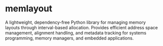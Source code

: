 # memlayout
A lightweight, dependency-free Python library for managing memory layouts through interval-based allocation. Provides efficient address space management, alignment handling, and metadata tracking for systems programming, memory managers, and embedded applications.
